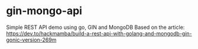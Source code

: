 # gin-mongo-api
Simple REST API demo using go, GIN and MongoDB
Based on the  article:
https://dev.to/hackmamba/build-a-rest-api-with-golang-and-mongodb-gin-gonic-version-269m

